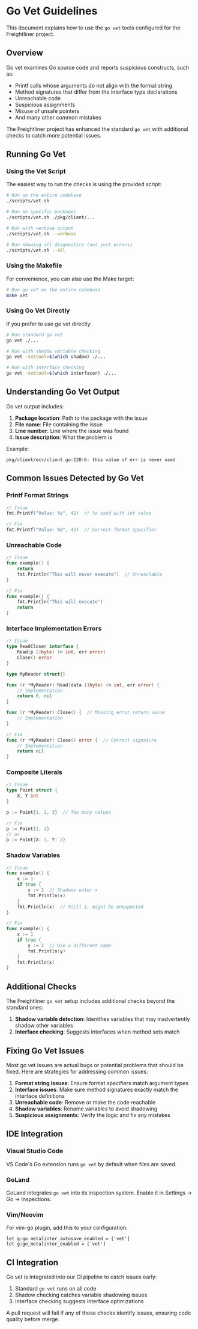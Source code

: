 # Go Vet Guidelines

This document explains how to use the `go vet` tools configured for the Freightliner project.

## Overview

Go vet examines Go source code and reports suspicious constructs, such as:
- Printf calls whose arguments do not align with the format string
- Method signatures that differ from the interface type declarations
- Unreachable code
- Suspicious assignments
- Misuse of unsafe pointers
- And many other common mistakes

The Freightliner project has enhanced the standard `go vet` with additional checks to catch more potential issues.

## Running Go Vet

### Using the Vet Script

The easiest way to run the checks is using the provided script:

```bash
# Run on the entire codebase
./scripts/vet.sh

# Run on specific packages
./scripts/vet.sh ./pkg/client/...

# Run with verbose output
./scripts/vet.sh --verbose

# Run showing all diagnostics (not just errors)
./scripts/vet.sh --all
```

### Using the Makefile

For convenience, you can also use the Make target:

```bash
# Run go vet on the entire codebase
make vet
```

### Using Go Vet Directly

If you prefer to use go vet directly:

```bash
# Run standard go vet
go vet ./...

# Run with shadow variable checking
go vet -vettool=$(which shadow) ./...

# Run with interface checking
go vet -vettool=$(which interfacer) ./...
```

## Understanding Go Vet Output

Go vet output includes:

1. **Package location**: Path to the package with the issue
2. **File name**: File containing the issue
3. **Line number**: Line where the issue was found
4. **Issue description**: What the problem is

Example:
```
pkg/client/ecr/client.go:120:6: this value of err is never used
```

## Common Issues Detected by Go Vet

### Printf Format Strings

```go
// Issue
fmt.Printf("Value: %s", 42)  // %s used with int value

// Fix
fmt.Printf("Value: %d", 42)  // Correct format specifier
```

### Unreachable Code

```go
// Issue
func example() {
    return
    fmt.Println("This will never execute")  // Unreachable
}

// Fix
func example() {
    fmt.Println("This will execute")
    return
}
```

### Interface Implementation Errors

```go
// Issue
type ReadCloser interface {
    Read(p []byte) (n int, err error)
    Close() error
}

type MyReader struct{}

func (r *MyReader) Read(data []byte) (n int, err error) {
    // Implementation
    return 0, nil
}

func (r *MyReader) Close() {  // Missing error return value
    // Implementation
}

// Fix
func (r *MyReader) Close() error {  // Correct signature
    // Implementation
    return nil
}
```

### Composite Literals

```go
// Issue
type Point struct {
    X, Y int
}

p := Point{1, 2, 3}  // Too many values

// Fix
p := Point{1, 2}
// or
p := Point{X: 1, Y: 2}
```

### Shadow Variables

```go
// Issue
func example() {
    x := 1
    if true {
        x := 2  // Shadows outer x
        fmt.Println(x)
    }
    fmt.Println(x)  // Still 1, might be unexpected
}

// Fix
func example() {
    x := 1
    if true {
        y := 2  // Use a different name
        fmt.Println(y)
    }
    fmt.Println(x)
}
```

## Additional Checks

The Freightliner `go vet` setup includes additional checks beyond the standard ones:

1. **Shadow variable detection**: Identifies variables that may inadvertently shadow other variables
2. **Interface checking**: Suggests interfaces when method sets match

## Fixing Go Vet Issues

Most go vet issues are actual bugs or potential problems that should be fixed. Here are strategies for addressing common issues:

1. **Format string issues**: Ensure format specifiers match argument types
2. **Interface issues**: Make sure method signatures exactly match the interface definitions
3. **Unreachable code**: Remove or make the code reachable
4. **Shadow variables**: Rename variables to avoid shadowing
5. **Suspicious assignments**: Verify the logic and fix any mistakes

## IDE Integration

### Visual Studio Code

VS Code's Go extension runs `go vet` by default when files are saved.

### GoLand

GoLand integrates `go vet` into its inspection system. Enable it in Settings → Go → Inspections.

### Vim/Neovim

For vim-go plugin, add this to your configuration:

```vim
let g:go_metalinter_autosave_enabled = ['vet']
let g:go_metalinter_enabled = ['vet']
```

## CI Integration

Go vet is integrated into our CI pipeline to catch issues early:

1. Standard `go vet` runs on all code
2. Shadow checking catches variable shadowing issues
3. Interface checking suggests interface optimizations

A pull request will fail if any of these checks identify issues, ensuring code quality before merge.
